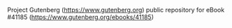 Project Gutenberg (https://www.gutenberg.org) public repository for eBook #41185 (https://www.gutenberg.org/ebooks/41185)
